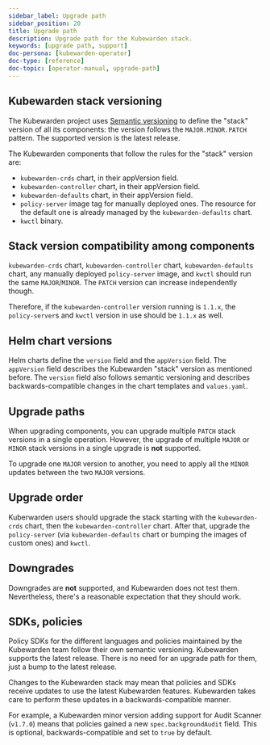 ```yaml
---
sidebar_label: Upgrade path
sidebar_position: 20
title: Upgrade path
description: Upgrade path for the Kubewarden stack.
keywords: [upgrade path, support]
doc-persona: [kubewarden-operator]
doc-type: [reference]
doc-topic: [operator-manual, upgrade-path]
---
```


<head>
  <link rel="canonical" href="https://docs.kubewarden.io/reference/upgrade-path"/>
</head>

## Kubewarden stack versioning

The Kubewarden project uses [Semantic versioning](https://semver.org/)
to define the "stack" version of all its components: the version follows the
`MAJOR.MINOR.PATCH` pattern. The supported version is the latest release.

The Kubewarden components that follow the rules for the "stack" version are:

- `kubewarden-crds` chart, in their appVersion field.
- `kubewarden-controller` chart, in their appVersion field.
- `kubewarden-defaults` chart, in their appVersion field.
- `policy-server` image tag for manually deployed ones. The resource for the
  default one is already managed by the `kubewarden-defaults` chart.
- `kwctl` binary.

## Stack version compatibility among components

`kubewarden-crds` chart, `kubewarden-controller` chart, `kubewarden-defaults`
chart, any manually deployed `policy-server` image, and `kwctl` should run the
same `MAJOR`/`MINOR`. The `PATCH` version can increase independently though.

Therefore, if the `kubewarden-controller` version running is `1.1.x`, the
`policy-server`s and `kwctl` version in use should be `1.1.x` as well.

## Helm chart versions

Helm charts define the `version` field and the `appVersion` field. The
`appVersion` field describes the Kubewarden "stack" version as mentioned
before. The `version` field also follows semantic versioning and describes
backwards-compatible changes in the chart templates and `values.yaml`.

## Upgrade paths

When upgrading components, you can upgrade multiple `PATCH` stack versions in a
single operation. However, the upgrade of multiple `MAJOR` or `MINOR` stack
versions in a single upgrade is **not** supported.

To upgrade one `MAJOR` version to another, you need to apply all the `MINOR`
updates between the two `MAJOR` versions.

## Upgrade order

Kuberwarden users should upgrade the stack starting with the `kubewarden-crds`
chart, then the `kubewarden-controller` chart. After that, upgrade the
`policy-server` (via `kubewarden-defaults` chart or bumping the images of
custom ones) and `kwctl`.

## Downgrades

Downgrades are **not** supported, and Kubewarden does not test them.
Nevertheless, there's a reasonable expectation that they should work.

## SDKs, policies

Policy SDKs for the different languages and policies maintained by the
Kubewarden team follow their own semantic versioning. Kubewarden supports the
latest release. There is no need for an upgrade path for them, just a bump to
the latest release.

Changes to the Kubewarden stack may mean that policies and SDKs receive updates
to use the latest Kubewarden features. Kubewarden takes care to perform these
updates in a backwards-compatible manner.

For example, a Kubewarden minor version adding support for Audit Scanner
(`v1.7.0`) means that policies gained a new `spec.backgroundAudit` field. This
is optional, backwards-compatible and set to `true` by default.
